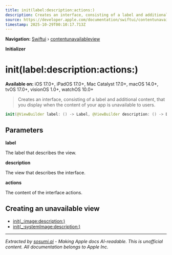 ```yaml
---
title: init(label:description:actions:)
description: Creates an interface, consisting of a label and additional content, that you display when the content of your app is unavailable to users.
source: https://developer.apple.com/documentation/swiftui/contentunavailableview/init(label:description:actions:)
timestamp: 2025-10-29T00:10:17.713Z
---
```


**Navigation:** [Swiftui](/documentation/swiftui) › [contentunavailableview](/documentation/swiftui/contentunavailableview)

**Initializer**

# init(label:description:actions:)

**Available on:** iOS 17.0+, iPadOS 17.0+, Mac Catalyst 17.0+, macOS 14.0+, tvOS 17.0+, visionOS 1.0+, watchOS 10.0+

> Creates an interface, consisting of a label and additional content, that you display when the content of your app is unavailable to users.

```swift
init(@ViewBuilder label: () -> Label, @ViewBuilder description: () -> Description = { EmptyView() }, @ViewBuilder actions: () -> Actions = { EmptyView() })
```

## Parameters

**label**

The label that describes the view.



**description**

The view that describes the interface.



**actions**

The content of the interface actions.



## Creating an unavailable view

- [init(_:image:description:)](/documentation/swiftui/contentunavailableview/init(_:image:description:))
- [init(_:systemImage:description:)](/documentation/swiftui/contentunavailableview/init(_:systemimage:description:))

---

*Extracted by [sosumi.ai](https://sosumi.ai) - Making Apple docs AI-readable.*
*This is unofficial content. All documentation belongs to Apple Inc.*
